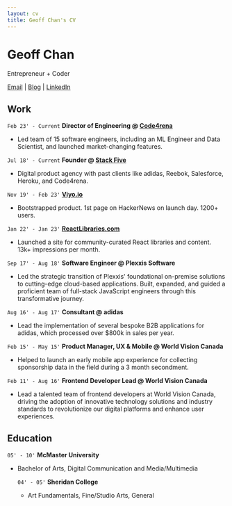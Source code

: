 ```yaml
---
layout: cv
title: Geoff Chan's CV
---
```

# Geoff Chan
Entrepreneur + Coder

<div id="webaddress">
<a href="geoff@stackfive.io">Email</a>
| <a href="http://geoffreychan.com">Blog</a>
| <a href="https://www.linkedin.com/in/geoffchan23/">LinkedIn</a>
</div>

## Work

`Feb 23' - Current`
__Director of Engineering @ [Code4rena](https://code4rena.com/)__
- Led team of 15 software engineers, including an ML Engineer and Data Scientist, and launched market-changing features.

`Jul 18' - Current`
__Founder @ [Stack Five](https://stackfive.io/)__
- Digital product agency with past clients like adidas, Reebok, Salesforce, Heroku, and Code4rena.

`Nov 19' - Feb 23'`
__[Viyo.io](https://viyo.io/)__
- Bootstrapped product. 1st page on HackerNews on launch day. 1200+ users.

`Jan 22' - Jan 23'`
__[ReactLibraries.com](https://reactlibraries.com/)__
- Launched a site for community-curated React libraries and content. 13k+ impressions per month.

`Sep 17' - Aug 18'`
__Software Engineer @ Plexxis Software__
- Led the strategic transition of Plexxis' foundational on-premise solutions to cutting-edge cloud-based applications. Built, expanded, and guided a proficient team of full-stack JavaScript engineers through this transformative journey.

`Aug 16' - Aug 17'`
__Consultant @ adidas__
- Lead the implementation of several bespoke B2B applications for adidas, which processed over $800k in sales per year.

`Feb 15' - May 15'`
__Product Manager, UX & Mobile @ World Vision Canada__
- Helped to launch an early mobile app experience for collecting sponsorship data in the field during a 3 month secondment.

`Feb 11' - Aug 16'`
__Frontend Developer Lead @ World Vision Canada__
- Lead a talented team of frontend developers at World Vision Canada, driving the adoption of innovative technology solutions and industry standards to revolutionize our digital platforms and enhance user experiences.

## Education

`05' - 10'`
__McMaster University__
- Bachelor of Arts, Digital Communication and Media/Multimedia

  `04' - 05'`
  __Sheridan College__
  - Art Fundamentals, Fine/Studio Arts, General

<!-- ### Footer

Last updated: May 2024 -->


